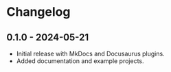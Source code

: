 # Changelog

## 0.1.0 - 2024-05-21
- Initial release with MkDocs and Docusaurus plugins.
- Added documentation and example projects.
